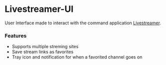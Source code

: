 # Livestreamer-UI #

User Interface made to interact with the command application [Livestreamer](https://github.com/chrippa/livestreamer).

### Features ###

* Supports multiple streming sites
* Save stream links as favorites
* Tray icon and notification for when a favorited channel goes on
